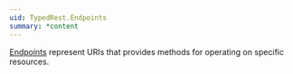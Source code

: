 ```yaml
---
uid: TypedRest.Endpoints
summary: *content
---
```

[Endpoints](https://typedrest.net/endpoints/) represent URIs that provides methods for operating on specific resources.

